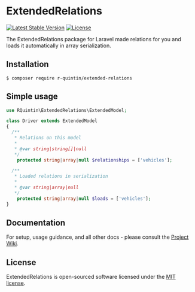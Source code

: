 ExtendedRelations
==============
[![Latest Stable Version](http://poser.pugx.org/r-quintin/extended-relations/v)](https://packagist.org/packages/r-quintin/extended-relations)
[![License](http://poser.pugx.org/r-quintin/extended-relations/license)](https://packagist.org/packages/r-quintin/extended-relations)


The ExtendedRelations package for Laravel made relations for you and loads it automatically in array serialization.

## Installation
```
$ composer require r-quintin/extended-relations
```

## Simple usage
```php
use RQuintin\ExtendedRelations\ExtendedModel;

class Driver extends ExtendedModel
{
  /**
   * Relations on this model
   *
   * @var string|string[]|null
   */
    protected string|array|null $relationships = ['vehicles'];

  /**
   * Loaded relations in serialization
   *
   * @var string|array|null
   */
    protected string|array|null $loads = ['vehicles'];
}
```

## Documentation
For setup, usage guidance, and all other docs - please consult the [Project Wiki](https://github.com/r-quintin/ExtendedRelations/wiki).


## License
ExtendedRelations is open-sourced software licensed under the [MIT license](LICENSE).
